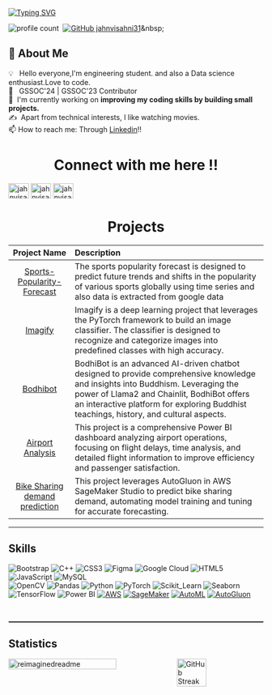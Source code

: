 [![Typing SVG](https://readme-typing-svg.herokuapp.com?color=D73A7B&size=29&multiline=true&width=700&lines=Welcome+To+Jahnvi+sahni's+GitHub+Profile+I+am+a+data+science+enthusiast)](https://git.io/typing-svg)


![profile count](https://komarev.com/ghpvc/?username=jahnvisahni31&label=Profile%20views&color=0e75b6&style=flat)&nbsp;
[![GitHub jahnvisahni31](https://img.shields.io/github/followers/jahnvisahni31?label=follow&style=social)]([https://github.com/avinash201199](https://github.com/jahnvisahni31))&nbsp;



## 🚀 About Me

💡 &nbsp; Hello everyone,I'm engineering student. and also a Data science enthusiast.Love to code.\
🚀 &nbsp; GSSOC'24 | GSSOC'23 Contributor \
🌱 &nbsp;I'm currently working on **improving my coding skills by building small projects.**\
✍️ &nbsp;Apart from technical interests, I like watching movies.\
📫 How to reach me: Through [Linkedin](https://www.linkedin.com/in/jahnvisahni31/)!!






## 
<h1 align="center"> Connect with me here !! </h1>

<p align="left">
<a href="https://linkedin.com/in/jahnvisahni31" target="blank"><img align="center" src="https://raw.githubusercontent.com/rahuldkjain/github-profile-readme-generator/master/src/images/icons/Social/linked-in-alt.svg" alt="jahnvisahni31" height="30" width="40" /></a>
<a href="https://leetcode.com/u/jahnvisahni98/" target="blank"><img align="center" src="https://raw.githubusercontent.com/rahuldkjain/github-profile-readme-generator/master/src/images/icons/Social/leet-code.svg" alt="jahnvisahni98" height="30" width="40" /></a>
<a href="https://www.geeksforgeeks.org/user/jahnvisahni98/?utm_source=geeksforgeeks&utm_medium=my_profile&utm_campaign=auth_user" target="blank"><img align="center" src="https://raw.githubusercontent.com/rahuldkjain/github-profile-readme-generator/master/src/images/icons/Social/geeks-for-geeks.svg" alt="jahnvisahni98" height="30" width="40" /></a>
 
</p
 <br>

 


## 
<h1 align="center"> Projects</h1>

| Project Name      | Description | 
| :---:        |    :----   |  
| [Sports-Popularity-Forecast](https://github.com/jahnvisahni31/Sports-Popularity-Forecast)   |The sports popularity forecast is designed to predict future trends and shifts in the popularity of various sports globally using time series and also data is extracted from google data | 
| [Imagify ](https://github.com/jahnvisahni31/Imagify) |Imagify is a deep learning project that leverages the PyTorch framework to build an image classifier. The classifier is designed to recognize and categorize images into predefined classes with high accuracy. |
| [Bodhibot ](https://github.com/jahnvisahni31/BodhiBot) |BodhiBot is an advanced AI-driven chatbot designed to provide comprehensive knowledge and insights into Buddhism. Leveraging the power of Llama2 and Chainlit, BodhiBot offers an interactive platform for exploring Buddhist teachings, history, and cultural aspects. |
| [Airport Analysis ](https://github.com/jahnvisahni31/Airport_analysis) |This project is a comprehensive Power BI dashboard analyzing airport operations, focusing on flight delays, time analysis, and detailed flight information to improve efficiency and passenger satisfaction. |
| [Bike Sharing demand prediction](https://github.com/jahnvisahni31/predict_bike_sharing_with_autogluon) |This project leverages AutoGluon in AWS SageMaker Studio to predict bike sharing demand, automating model training and tuning for accurate forecasting. |


<hr>

## Skills

![Bootstrap](https://img.shields.io/badge/Bootstrap-7952B3?style=for-the-badge&logo=bootstrap&logoColor=white)
![C++](https://img.shields.io/badge/C++-00599C?style=for-the-badge&logo=cplusplus&logoColor=white)
![CSS3](https://img.shields.io/badge/CSS3-1572B6?style=for-the-badge&logo=css3&logoColor=white)
![Figma](https://img.shields.io/badge/Figma-F24E1E?style=for-the-badge&logo=figma&logoColor=white)
![Google Cloud](https://img.shields.io/badge/Google_Cloud-4285F4?style=for-the-badge&logo=google-cloud&logoColor=white)
![HTML5](https://img.shields.io/badge/HTML5-E34F26?style=for-the-badge&logo=html5&logoColor=white)
![JavaScript](https://img.shields.io/badge/JavaScript-F7DF1E?style=for-the-badge&logo=javascript&logoColor=black)
![MySQL](https://img.shields.io/badge/MySQL-4479A1?style=for-the-badge&logo=mysql&logoColor=white)
<br>
![OpenCV](https://img.shields.io/badge/OpenCV-5C3EE8?style=for-the-badge&logo=opencv&logoColor=white)
![Pandas](https://img.shields.io/badge/Pandas-150458?style=for-the-badge&logo=pandas&logoColor=white)
![Python](https://img.shields.io/badge/Python-3776AB?style=for-the-badge&logo=python&logoColor=white)
![PyTorch](https://img.shields.io/badge/PyTorch-EE4C2C?style=for-the-badge&logo=pytorch&logoColor=white)
![Scikit_Learn](https://img.shields.io/badge/Scikit_Learn-F7931E?style=for-the-badge&logo=scikit-learn&logoColor=white)
![Seaborn](https://img.shields.io/badge/Seaborn-76B900?style=for-the-badge&logo=seaborn&logoColor=white)
![TensorFlow](https://img.shields.io/badge/TensorFlow-FF6F00?style=for-the-badge&logo=tensorflow&logoColor=white)
![Power BI](https://img.shields.io/badge/Power%20BI-F2C811?style=for-the-badge&logo=power-bi&logoColor=black)
[![AWS](https://img.shields.io/badge/AWS-FF9900?style=for-the-badge&logo=amazon-aws&logoColor=white)](#)
[![SageMaker](https://img.shields.io/badge/SageMaker-232F3E?style=for-the-badge&logo=amazon-sagemaker&logoColor=white)](#)
[![AutoML](https://img.shields.io/badge/AutoML-00CFFF?style=for-the-badge&logo=automl&logoColor=white)](#)
[![AutoGluon](https://img.shields.io/badge/AutoGluon-333333?style=for-the-badge&logo=autogluon&logoColor=white)](#)

<br/>
<hr style="border:0.3px solid gray"> </hr>

## Statistics

<div style="display: flex; justify-content: space-between;">
    <img src="https://myreadme.vercel.app/api/embed/jahnvisahni31?panels=userstatistics,toplanguages,commitgraph" alt="reimaginedreadme" style="width: 65%;/>
    <a href="https://git.io/streak-stats">
        <img src="https://streak-stats.demolab.com?user=jahnvisahni31&theme=dark&hide_border=true&date_format=M%20j%5B%2C%20Y%5D&hide_longest_streak=true" alt="GitHub Streak" style="width: 34%;"/>
    </a>
</div>

<br>
